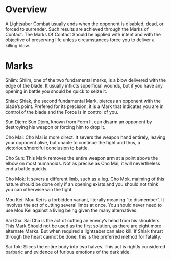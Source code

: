 # Overview

A Lightsaber Combat usually ends when the opponent is disabled, dead, or forced to surrender.
Such results are achieved through the Marks of Contact.
The Marks Of Contact Should be applied with intent and with the objective of preserving life unless circumstances force you to deliver a killing blow.

# Marks

Shiim:
Shiim, one of the two fundamental marks, is a blow delivered with the edge of the blade.
It usually inflicts superficial wounds, but if you have any opening in battle you should be quick to seize it.

Shiak:
Shiak, the second fundamental Mark, pierces an opponent with the blade’s point.
Prefered for its precision, it is a Mark that indicates you are in control of the blade and the Force is in control of you.

Sun Djem:
Sun Djem, known from Form II, can disarm an opponent by destroying his weapon or forcing him to drop it.

Cho Mai:
Cho Mai is more direct.
It severs the weapon hand entirely, leaving your opponent alive, but unable to continue the fight and thus, a victorious/merciful conclusion to battle.

Cho Sun:
This Mark removes the entire weapon arm at a point above the elbow on most humanoids.
Not as precise as Cho Mai, it will nevertheless end a battle quickly.

Cho Mok:
It severs a different limb, such as a leg.
Cho Mok, maiming of this nature should be done only if an opening exists and you should not think you can otherwise win the fight.

Mou Kei:
Mou Kei is a forbidden variant, literally meaning “to dismember”.
It involves the act of cutting several limbs at once.
You should never need to use Mou Kei against a living being given the many alternatives.

Sai Cha:
Sai Cha is the act of cutting an enemy’s head from his shoulders.
This Mark Should not be used as the first solution, as there are eight more alternate Marks.
But when required a lightsaber can also kill.
If Shiak thrust through the heart cannot be done, this is the preferred method for fatality.

Sai Tok:
Slices the entire body into two halves.
This act is rightly considered barbaric and evidence of furious emotions of the dark side.
